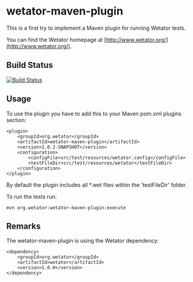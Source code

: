 wetator-maven-plugin
====================

This is a first try to implement a Maven plugin for running Wetator tests.

You can find the Wetator homepage at [http://www.wetator.org/](http://www.wetator.org/).

## Build Status ##
[![Build Status](https://travis-ci.org/fred4jupiter/wetator-maven-plugin.svg?branch=master)](https://travis-ci.org/fred4jupiter/wetator-maven-plugin)

## Usage ##
To use the plugin you have to add this to your Maven pom.xml plugins section:

    <plugin>
	    <groupId>org.wetator</groupId>
	    <artifactId>wetator-maven-plugin</artifactId>
	    <version>1.0.2-SNAPSHOT</version>
	    <configuration>
		    <configFile>src/test/resources/wetator.config</configFile>
		    <testFileDir>src/test/resources/wetator</testFileDir>
	    </configuration>
    </plugin>

By default the plugin includes all *.wet files within the 'testFileDir' folder.

To run the tests run:

    mvn org.wetator:wetator-maven-plugin:execute

## Remarks ##
The wetator-maven-plugin is using the Wetator dependency:

    <dependency>
	    <groupId>org.wetator</groupId>
	    <artifactId>wetator</artifactId>
	    <version>1.0.0</version>
    </dependency>
